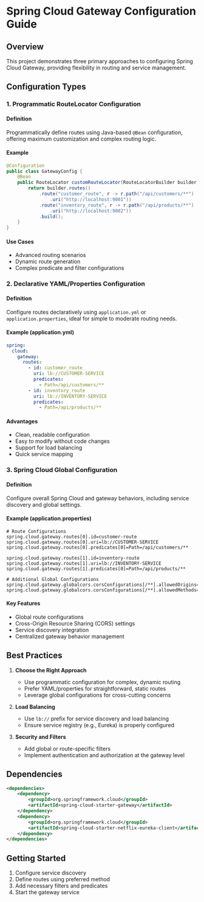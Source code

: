 # Spring Cloud Gateway Configuration Guide 

## Overview

This project demonstrates three primary approaches to configuring Spring Cloud Gateway, providing flexibility in routing and service management.

## Configuration Types

### 1. Programmatic RouteLocator Configuration

#### Definition
Programmatically define routes using Java-based `@Bean` configuration, offering maximum customization and complex routing logic.

#### Example
```java
@Configuration
public class GatewayConfig {
    @Bean
    public RouteLocator customRouteLocator(RouteLocatorBuilder builder) {
        return builder.routes()
            .route("customer_route", r -> r.path("/api/customers/**")
                .uri("http://localhost:9001"))
            .route("inventory_route", r -> r.path("/api/products/**")
                .uri("http://localhost:9002"))
            .build();
    }
}
```

#### Use Cases
- Advanced routing scenarios
- Dynamic route generation
- Complex predicate and filter configurations

### 2. Declarative YAML/Properties Configuration

#### Definition
Configure routes declaratively using `application.yml` or `application.properties`, ideal for simple to moderate routing needs.

#### Example (application.yml)
```yaml
spring:
  cloud:
    gateway:
      routes:
        - id: customer_route
          uri: lb://CUSTOMER-SERVICE
          predicates:
            - Path=/api/customers/**
        - id: inventory_route
          uri: lb://INVENTORY-SERVICE
          predicates:
            - Path=/api/products/**
```

#### Advantages
- Clean, readable configuration
- Easy to modify without code changes
- Support for load balancing
- Quick service mapping

### 3. Spring Cloud Global Configuration

#### Definition
Configure overall Spring Cloud and gateway behaviors, including service discovery and global settings.

#### Example (application.properties)
```properties
# Route Configurations
spring.cloud.gateway.routes[0].id=customer-route
spring.cloud.gateway.routes[0].uri=lb://CUSTOMER-SERVICE
spring.cloud.gateway.routes[0].predicates[0]=Path=/api/customers/**

spring.cloud.gateway.routes[1].id=inventory-route
spring.cloud.gateway.routes[1].uri=lb://INVENTORY-SERVICE
spring.cloud.gateway.routes[1].predicates[0]=Path=/api/products/**

# Additional Global Configurations
spring.cloud.gateway.globalcors.corsConfigurations[/**].allowedOrigins=*
spring.cloud.gateway.globalcors.corsConfigurations[/**].allowedMethods=GET,POST,PUT,DELETE
```

#### Key Features
- Global route configurations
- Cross-Origin Resource Sharing (CORS) settings
- Service discovery integration
- Centralized gateway behavior management

## Best Practices

1. **Choose the Right Approach**
   - Use programmatic configuration for complex, dynamic routing
   - Prefer YAML/properties for straightforward, static routes
   - Leverage global configurations for cross-cutting concerns

2. **Load Balancing**
   - Use `lb://` prefix for service discovery and load balancing
   - Ensure service registry (e.g., Eureka) is properly configured

3. **Security and Filters**
   - Add global or route-specific filters
   - Implement authentication and authorization at the gateway level

##  Dependencies

```xml
<dependencies>
    <dependency>
        <groupId>org.springframework.cloud</groupId>
        <artifactId>spring-cloud-starter-gateway</artifactId>
    </dependency>
    <dependency>
        <groupId>org.springframework.cloud</groupId>
        <artifactId>spring-cloud-starter-netflix-eureka-client</artifactId>
    </dependency>
</dependencies>
```

##  Getting Started

1. Configure service discovery
2. Define routes using preferred method
3. Add necessary filters and predicates
4. Start the gateway service

